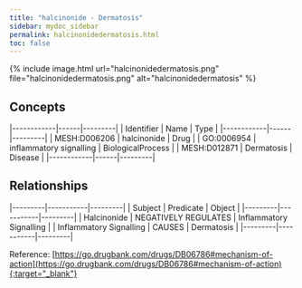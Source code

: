 ```yaml
---
title: "halcinonide - Dermatosis"
sidebar: mydoc_sidebar
permalink: halcinonidedermatosis.html
toc: false 
---
```


{% include image.html url="halcinonidedermatosis.png" file="halcinonidedermatosis.png" alt="halcinonidedermatosis" %}

## Concepts

|------------|------|---------|
| Identifier | Name | Type    |
|------------|------|---------|
| MESH:D006206 | halcinonide | Drug |
| GO:0006954 | inflammatory signalling | BiologicalProcess |
| MESH:D012871 | Dermatosis | Disease |
|------------|------|---------|

## Relationships

|---------|-----------|---------|
| Subject | Predicate | Object  |
|---------|-----------|---------|
| Halcinonide | NEGATIVELY REGULATES | Inflammatory Signalling |
| Inflammatory Signalling | CAUSES | Dermatosis |
|---------|-----------|---------|

Reference: [https://go.drugbank.com/drugs/DB06786#mechanism-of-action](https://go.drugbank.com/drugs/DB06786#mechanism-of-action){:target="_blank"}